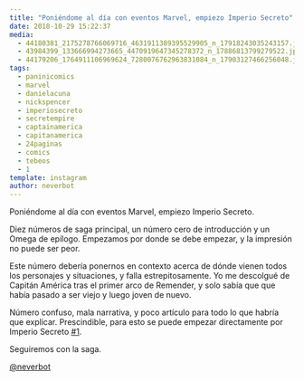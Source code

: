 ```yaml
---
title: "Poniéndome al día con eventos Marvel, empiezo Imperio Secreto"
date: 2018-10-29 15:22:37
media: 
  - 44180381_2175278766069716_4631911389395529905_n_17918243035243157.jpg
  - 43984399_133666994273665_4470919647345278372_n_17886813799279522.jpg
  - 44179206_1764911106969624_7280076762963831084_n_17903127466256048.jpg
tags: 
  - paninicomics
  - marvel
  - danielacuna
  - nickspencer
  - imperiosecreto
  - secretempire
  - captainamerica
  - capitanamerica
  - 24paginas
  - comics
  - tebeos
  - 1
template: instagram
author: neverbot
---
```


Poniéndome al día con eventos Marvel, empiezo Imperio Secreto.


Diez números de saga principal, un número cero de introducción y un Omega de epílogo. Empezamos por donde se debe empezar, y la impresión no puede ser peor.


Este número debería ponernos en contexto acerca de dónde vienen todos los personajes y situaciones, y falla estrepitosamente. Yo me descolgué de Capitán América tras el primer arco de Remender, y solo sabía que que había pasado a ser viejo y luego joven de nuevo.


Número confuso, mala narrativa, y poco artículo para todo lo que habría que explicar. Prescindible, para esto se puede empezar directamente por Imperio Secreto [#1](/tags/1).


Seguiremos con la saga.


[@neverbot](https://instagram.com/neverbot)



